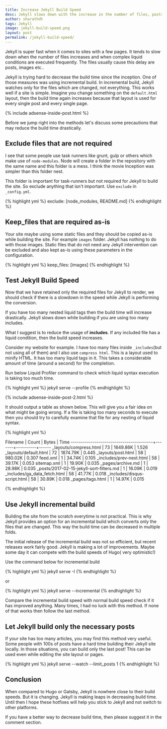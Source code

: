 ```yaml
---
title: Increase Jekyll Build Speed
desc: Jekyll slows down with the increase in the number of files, posts, images etc.. I will be discussing incremental build, keep files and exclude options here. Learn how to decrease Jekyll build time using these methods.
author: sharathdt
tags: Jekyll
image: jekyll-build-speed.png
layout: post
permalink: /jekyll-build-speed/
---
```


Jekyll is super fast when it comes to sites with a few pages. It tends to slow down when the number of files increases and when complex liquid conditions are executed frequently. The files usually cause this delay are posts, images etc.. 

Jekyll is trying hard to decrease the build time since the inception. One of those measures was using incremental build. In incremental build, Jekyll watches only for the files which are changed, not everything. This works well if a site is simple. Imagine you change something on the ``default.html`` layout, then the build time again increases because that layout is used for every single post and every single page.

{% include adsense-inside-post.html %}

Before we jump right into the methods let's discuss some precautions that may reduce the build time drastically.

## Exclude files that are not required
I see that some people use task runners like grunt, gulp or others which make use of ``node-modules``. Node will create a folder in the repository with the same name and this folder is a mess. I think the movie Inception was simpler than this folder nest.

This folder is important for task-runners but not required for Jekyll to build the site. So exclude anything that isn't important. Use ``exclude`` in ``_config.yml``.

{% highlight yml %}
exclude: [node_modules, README.md]
{% endhighlight %}


## Keep_files that are required as-is
Your site maybe using some static files and they should be copied as-is while building the site. For example ``images`` folder. Jekyll has nothing to do with those images. Static files that do not need any Jekyll intervention can be excluded and also kept as-is using these parameters in the configuration.


{% highlight yml %}
keep_files: [images]
{% endhighlight %}

## Test Jekyll Build Speed


Now that we have retained only the required files for Jekyll to render, we should check if there is a slowdown in the speed while Jekyll is performing the conversion.

If you have too many nested liquid tags then the build time will increase drastically. Jekyll slows down while building if you are using too many includes.

What I suggest is to reduce the usage of **includes**. If any included file has a liquid condition, then the build speed increases.

Consider my website for example. I have too many files inside ``_includes``(but not using all of them) and I also use ``compress html``. This is a layout used to minify HTML. It has too many liquid tags in it. This takes a considerable amount of time (around a second) for the completion.

Run below Liquid Profiler command to check which liquid syntax execution is taking too much time.

{% highlight yml %}
jekyll serve --profile
{% endhighlight %}

{% include adsense-inside-post-2.html %}

It should output a table as shown below. This will give you a fair idea on what might be going wrong. If a file is taking too many seconds to execute then you should try to carefully examine that file for any nesting of liquid syntax.

{% highlight yml %}

Filename                                 | Count |    Bytes |  Time
-----------------------------------------+-------+----------+------
_layouts/compress.html                   |    73 | 1649.86K | 1.526
_layouts/default.html                    |    72 | 1874.79K | 0.445
_layouts/post.html                       |    58 |  980.02K | 0.307
feed.xml                                 |     1 |   34.74K | 0.105
_includes/prev-next.html                 |    58 |   39.17K | 0.053
sitemap.xml                              |     1 |   19.90K | 0.035
_pages/archive.md                        |     1 |   28.98K | 0.035
_posts/2017-02-15-jekyll-sort-filters.md |     1 |   16.09K | 0.019
_includes/ga_data_fetch.html             |    58 |   41.77K | 0.018
_includes/disqus-script.html             |    58 |   30.89K | 0.018
_pages/tags.html                         |     1 |   14.97K | 0.015

{% endhighlight %}



## Use Jekyll incremental build
Building the site from the scratch everytime is not practical. This is why Jekyll provides an option for an incremental build which converts only the files that are changed. This way the build time can be decreased in multiple folds.

The initial release of the incremental build was not so efficient, but recent releases work fairly good. Jekyll is making a lot of improvements. Maybe some day it can compete with the build speeds of Hugo( very optimistic!)

Use the command below for incremental build

{% highlight yml %}
jekyll serve -I
{% endhighlight %}

or

{% highlight yml %}
jekyll serve --incremental
{% endhighlight %}


Compare the incremental build speed with normal build speed check if it has improved anything. Many times, I had no luck with this method. If none of that works then follow the last method.

## Let Jekyll build only the necessary posts
If your site has too many articles, you may find this method very useful. Some people with 100s of posts have a hard time building their Jekyll site locally. In those situations, you can build only the last post! This can be used even while editing the site layout or pages.


{% highlight yml %}
jekyll serve --watch --limit_posts 1
{% endhighlight %}


## Conclusion
When compared to Hugo or Gatsby, Jekyll is nowhere close to their build speeds. But it is changing. Jekyll is making leaps in decreasing build time. Until then I hope these hotfixes will help you stick to Jekyll and not switch to other platforms.

If you have a better way to decrease build time, then please suggest it in the comment section.
